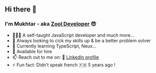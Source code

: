 ## Hi there 👋
### I'm Mukhtar - aka [Zool Developer](https://www.zooldeveloper.com) 😎

- 👨🏾‍💻 A self-taught JavaScript developer and much more...
- 🧠 Always looking to cick my skills up & be a better problem solver 
- 🌱 Currently learning TypeScript, Neux...
- 🚀  Available for hire 
- 📫 Reach out to me on: 🔗 [LinkedIn profile](http://linkedin.com/in/mukhtar-sulaiman)
- ⚡️ Fun fact: Didn’t speak french 🇫🇷 5 years ago !

